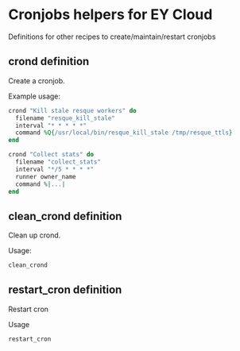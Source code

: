 # Cronjobs helpers for EY Cloud

Definitions for other recipes to create/maintain/restart cronjobs

## crond definition

Create a cronjob.

Example usage:

``` ruby
crond "Kill stale resque workers" do
  filename "resque_kill_stale"
  interval "* * * * *"
  command %Q{/usr/local/bin/resque_kill_stale /tmp/resque_ttls}
end
```

``` ruby
crond "Collect stats" do
  filename "collect_stats"
  interval "*/5 * * * *"
  runner owner_name
  command %|...|
end
```

## clean_crond definition

Clean up crond.

Usage:

``` ruby
clean_crond
```

## restart_cron definition

Restart cron

Usage

``` ruby
restart_cron
```
